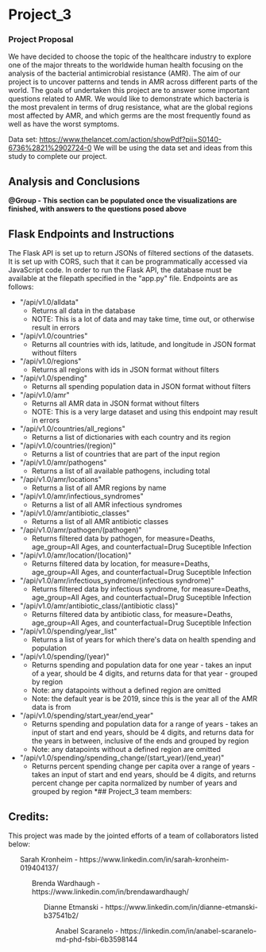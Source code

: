 # Project_3

### Project Proposal
We have decided to choose the topic of the healthcare industry to explore one of the major threats to the worldwide human health focusing on the analysis of the bacterial antimicrobial resistance (AMR). The aim of our project is to uncover patterns and tends in AMR across different parts of the world. The goals of undertaken this project are to answer some important questions related to AMR. We would like to demonstrate which bacteria is the most prevalent in terms of drug resistance, what are the global regions most affected by AMR, and which germs are the most frequently found as well as have the worst symptoms.

Data set:
https://www.thelancet.com/action/showPdf?pii=S0140-6736%2821%2902724-0
We will be using the data set and ideas from this study to complete our project.


## Analysis and Conclusions
**@Group - This section can be populated once the visualizations are finished, with answers to the questions posed above**

## Flask Endpoints and Instructions
The Flask API is set up to return JSONs of filtered sections of the datasets. It is set up with CORS, such that it can be programmatically accessed via JavaScript code. In order to run the Flask API, the database must be available at the filepath specified in the "app.py" file. Endpoints are as follows:
* "/api/v1.0/alldata" 
    * Returns all data in the database
    * NOTE: This is a lot of data and may take time, time out, or otherwise result in errors
* "/api/v1.0/countries"
    * Returns all countries with ids, latitude, and longitude in JSON format without filters
* "/api/v1.0/regions"
    * Returns all regions with ids in JSON format without filters
* "/api/v1.0/spending"
    * Returns all spending population data in JSON format without filters
* "/api/v1.0/amr"
    * Returns all AMR data in JSON format without filters
    * NOTE: This is a very large dataset and using this endpoint may result in errors
* "/api/v1.0/countries/all_regions"
    * Returns a list of dictionaries with each country and its region
* "/api/v1.0/countries/(region)"
    * Returns a list of countries that are part of the input region
* "/api/v1.0/amr/pathogens"
    * Returns a list of all available pathogens, including total
* "/api/v1.0/amr/locations"
    * Returns a list of all AMR regions by name
* "/api/v1.0/amr/infectious_syndromes"
    * Returns a list of all AMR infectious syndromes
* "/api/v1.0/amr/antibiotic_classes"
    * Returns a list of all AMR antibiotic classes
* "/api/v1.0/amr/pathogen/(pathogen)"
    * Returns filtered data by pathogen, for measure=Deaths, age_group=All Ages, and counterfactual=Drug Suceptible Infection
* "/api/v1.0/amr/location/(location)"
    * Returns filtered data by location, for measure=Deaths, age_group=All Ages, and counterfactual=Drug Suceptible Infection
* "/api/v1.0/amr/infectious_syndrome/(infectious syndrome)"
    * Returns filtered data by infectious syndrome, for measure=Deaths, age_group=All Ages, and counterfactual=Drug Suceptible Infection
* "/api/v1.0/amr/antibiotic_class/(antibiotic class)"
    * Returns filtered data by antibiotic class, for measure=Deaths, age_group=All Ages, and counterfactual=Drug Suceptible Infection
* "/api/v1.0/spending/year_list"
    * Returns a list of years for which there's data on health spending and population
* "/api/v1.0/spending/(year)"
    * Returns spending and population data for one year - takes an input of a year, should be 4 digits, and returns data for that year - grouped by region
    * Note: any datapoints without a defined region are omitted
    * Note: the default year is be 2019, since this is the year all of the AMR data is from
* "/api/v1.0/spending/start_year/end_year"
    * Returns spending and population data for a range of years - takes an input of start and end years, should be 4 digits, and returns data for the years in between, inclusive of the ends and grouped by region
    * Note: any datapoints without a defined region are omitted
* "/api/v1.0/spending/spending_change/(start_year)/(end_year)"
    * Returns percent spending change per capita over a range of years - takes an input of start and end years, should be 4 digits, and returns percent change per capita normalized by number of years and grouped by region
    *## Project_3 team members:

<h2>Credits:</h2>
This project was made by the jointed efforts of a team of collaborators listed below:
<ol>Sarah Kronheim  - https://www.linkedin.com/in/sarah-kronheim-019404137/
<ol>Brenda Wardhaugh - https://www.linkedin.com/in/brendawardhaugh/
<ol>Dianne Etmanski  - https://www.linkedin.com/in/dianne-etmanski-b37541b2/
<ol>Anabel Scaranelo - https://linkedin.com/in/anabel-scaranelo-md-phd-fsbi-6b3598144
